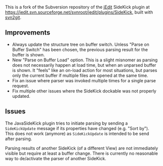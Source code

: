 This is a fork of the Subversion repository of the [jEdit][] SideKick plugin
at https://jedit.svn.sourceforge.net/svnroot/jedit/plugins/SideKick, built
with [svn2git][].

## Improvements

  * Always update the structure tree on buffer switch. Unless "Parse on
    Buffer Switch" has been chosen, the previous parsing result for the
    buffer is shown.
  * New "Parse on Buffer Load" option. This is a slight misnomer as
    parsing does not necessarily happen at load time, but when an unparsed
    buffer is shown. It "feels" like an on-load action for most
    situations, but parses only the current buffer if multiple files are
    opened at the same time.
  * Fix an issue where parser was invoked multiple times for a single
    parse request.
  * Fix multiple other issues where the SideKick dockable was not properly
    updated.

## Issues

The JavaSideKick plugin tries to initiate parsing by sending a
`SideKickUpdate` message if its properties have changed (e.g. "Sort by").
This does not work (anymore) as `SideKickUpdate` is intended to be send
after parsing.

Parsing results of another SideKick (of a different View) are not
immediately visible but require at least a buffer change. There is
currently no reasonable way to de/activate the parser of another SideKick.


[jEdit]: http://jedit.org/
[svn2git]: https://github.com/nirvdrum/svn2git/
